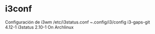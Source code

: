 # i3conf
Configuración de i3wm
/etc/i3status.conf
~.config/i3/config
i3-gaps-git 4.12-1
i3status 2.10-1
On Archlinux
